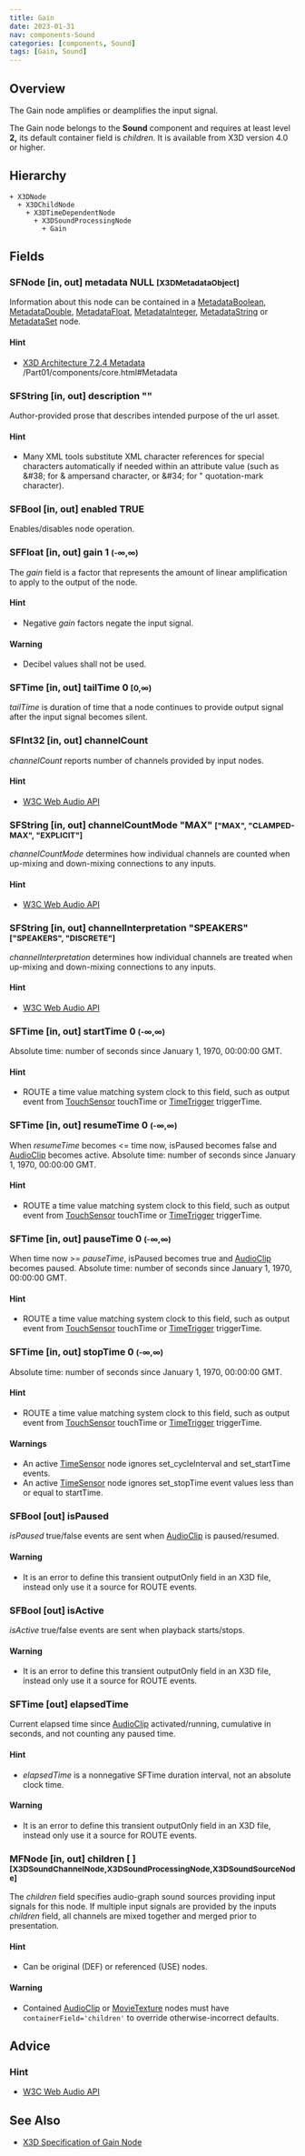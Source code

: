 ```yaml
---
title: Gain
date: 2023-01-31
nav: components-Sound
categories: [components, Sound]
tags: [Gain, Sound]
---
```

<style>
.post h3 {
   word-spacing: 0.2em;
}
</style>

## Overview

The Gain node amplifies or deamplifies the input signal.

The Gain node belongs to the **Sound** component and requires at least level **2,** its default container field is *children.* It is available from X3D version 4.0 or higher.

## Hierarchy

```
+ X3DNode
  + X3DChildNode
    + X3DTimeDependentNode
      + X3DSoundProcessingNode
        + Gain
```

## Fields

### SFNode [in, out] **metadata** NULL <small>[X3DMetadataObject]</small>

Information about this node can be contained in a [MetadataBoolean](/x_ite/components/core/metadataboolean/), [MetadataDouble](/x_ite/components/core/metadatadouble/), [MetadataFloat](/x_ite/components/core/metadatafloat/), [MetadataInteger](/x_ite/components/core/metadatainteger/), [MetadataString](/x_ite/components/core/metadatastring/) or [MetadataSet](/x_ite/components/core/metadataset/) node.

#### Hint

- [X3D Architecture 7.2.4 Metadata](https://www.web3d.org/specifications/X3Dv4/ISO-IEC19775-1v4-IS) /Part01/components/core.html#Metadata

### SFString [in, out] **description** ""

Author-provided prose that describes intended purpose of the url asset.

#### Hint

- Many XML tools substitute XML character references for special characters automatically if needed within an attribute value (such as &amp;#38; for &amp; ampersand character, or &amp;#34; for " quotation-mark character).

### SFBool [in, out] **enabled** TRUE

Enables/disables node operation.

### SFFloat [in, out] **gain** 1 <small>(-∞,∞)</small>

The *gain* field is a factor that represents the amount of linear amplification to apply to the output of the node.

#### Hint

- Negative *gain* factors negate the input signal.

#### Warning

- Decibel values shall not be used.

### SFTime [in, out] **tailTime** 0 <small>[0,∞)</small>

*tailTime* is duration of time that a node continues to provide output signal after the input signal becomes silent.

### SFInt32 [in, out] **channelCount**

*channelCount* reports number of channels provided by input nodes.

#### Hint

- [W3C Web Audio API](https://www.w3.org/TR/webaudio/#dom-audionode-channelcount)

### SFString [in, out] **channelCountMode** "MAX" <small>["MAX", "CLAMPED-MAX", "EXPLICIT"]</small>

*channelCountMode* determines how individual channels are counted when up-mixing and down-mixing connections to any inputs.

#### Hint

- [W3C Web Audio API](https://www.w3.org/TR/webaudio/#dom-audionode-channelcountmode)

### SFString [in, out] **channelInterpretation** "SPEAKERS" <small>["SPEAKERS", "DISCRETE"]</small>

*channelInterpretation* determines how individual channels are treated when up-mixing and down-mixing connections to any inputs.

#### Hint

- [W3C Web Audio API](https://www.w3.org/TR/webaudio/#dom-audionode-channelinterpretation)

### SFTime [in, out] **startTime** 0 <small>(-∞,∞)</small>

Absolute time: number of seconds since January 1, 1970, 00:00:00 GMT.

#### Hint

- ROUTE a time value matching system clock to this field, such as output event from [TouchSensor](/x_ite/components/pointingdevicesensor/touchsensor/) touchTime or [TimeTrigger](/x_ite/components/eventutilities/timetrigger/) triggerTime.

### SFTime [in, out] **resumeTime** 0 <small>(-∞,∞)</small>

When *resumeTime* becomes \<= time now, isPaused becomes false and [AudioClip](/x_ite/components/sound/audioclip/) becomes active. Absolute time: number of seconds since January 1, 1970, 00:00:00 GMT.

#### Hint

- ROUTE a time value matching system clock to this field, such as output event from [TouchSensor](/x_ite/components/pointingdevicesensor/touchsensor/) touchTime or [TimeTrigger](/x_ite/components/eventutilities/timetrigger/) triggerTime.

### SFTime [in, out] **pauseTime** 0 <small>(-∞,∞)</small>

When time now \>= *pauseTime*, isPaused becomes true and [AudioClip](/x_ite/components/sound/audioclip/) becomes paused. Absolute time: number of seconds since January 1, 1970, 00:00:00 GMT.

#### Hint

- ROUTE a time value matching system clock to this field, such as output event from [TouchSensor](/x_ite/components/pointingdevicesensor/touchsensor/) touchTime or [TimeTrigger](/x_ite/components/eventutilities/timetrigger/) triggerTime.

### SFTime [in, out] **stopTime** 0 <small>(-∞,∞)</small>

Absolute time: number of seconds since January 1, 1970, 00:00:00 GMT.

#### Hint

- ROUTE a time value matching system clock to this field, such as output event from [TouchSensor](/x_ite/components/pointingdevicesensor/touchsensor/) touchTime or [TimeTrigger](/x_ite/components/eventutilities/timetrigger/) triggerTime.

#### Warnings

- An active [TimeSensor](/x_ite/components/time/timesensor/) node ignores set_cycleInterval and set_startTime events.
- An active [TimeSensor](/x_ite/components/time/timesensor/) node ignores set_stopTime event values less than or equal to startTime.

### SFBool [out] **isPaused**

*isPaused* true/false events are sent when [AudioClip](/x_ite/components/sound/audioclip/) is paused/resumed.

#### Warning

- It is an error to define this transient outputOnly field in an X3D file, instead only use it a source for ROUTE events.

### SFBool [out] **isActive**

*isActive* true/false events are sent when playback starts/stops.

#### Warning

- It is an error to define this transient outputOnly field in an X3D file, instead only use it a source for ROUTE events.

### SFTime [out] **elapsedTime**

Current elapsed time since [AudioClip](/x_ite/components/sound/audioclip/) activated/running, cumulative in seconds, and not counting any paused time.

#### Hint

- *elapsedTime* is a nonnegative SFTime duration interval, not an absolute clock time.

#### Warning

- It is an error to define this transient outputOnly field in an X3D file, instead only use it a source for ROUTE events.

### MFNode [in, out] **children** [ ] <small>[X3DSoundChannelNode,X3DSoundProcessingNode,X3DSoundSourceNode]</small>

The *children* field specifies audio-graph sound sources providing input signals for this node. If multiple input signals are provided by the inputs *children* field, all channels are mixed together and merged prior to presentation.

#### Hint

- Can be original (DEF) or referenced (USE) nodes.

#### Warning

- Contained [AudioClip](/x_ite/components/sound/audioclip/) or [MovieTexture](/x_ite/components/texturing/movietexture/) nodes must have `containerField='children'` to override otherwise-incorrect defaults.

## Advice

### Hint

- [W3C Web Audio API](https://www.w3.org/TR/webaudio/#gainnode)

## See Also

- [X3D Specification of Gain Node](https://www.web3d.org/documents/specifications/19775-1/V4.0/Part01/components/sound.html#Gain)
